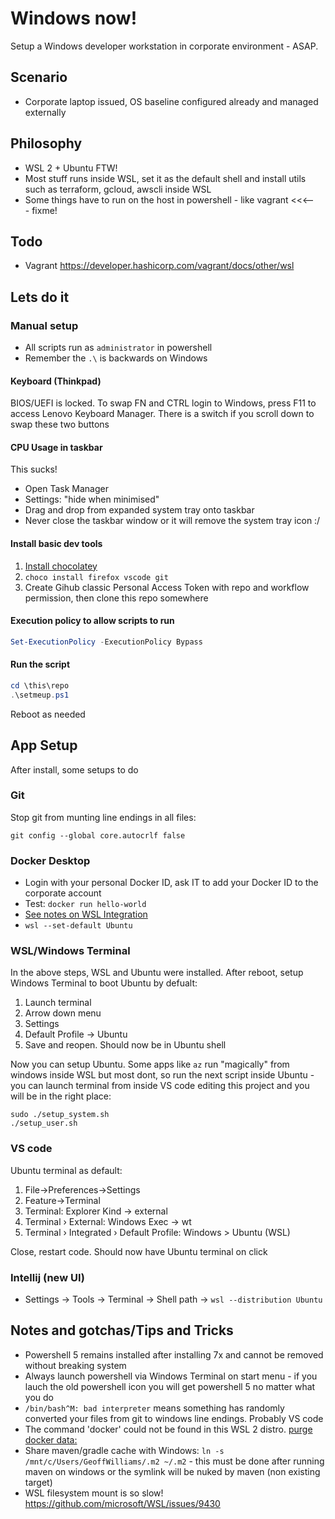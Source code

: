 # Windows now!

Setup a Windows developer workstation in corporate environment - ASAP.

## Scenario

* Corporate laptop issued, OS baseline configured already and managed externally

## Philosophy
* WSL 2 + Ubuntu FTW!
* Most stuff runs inside WSL, set it as the default shell and install utils such as terraform, gcloud, awscli inside WSL
* Some things have to run on the host in powershell - like vagrant <<<--- fixme!

## Todo
* Vagrant https://developer.hashicorp.com/vagrant/docs/other/wsl

## Lets do it

### Manual setup

* All scripts run as `administrator` in powershell
* Remember the `.\` is backwards on Windows

#### Keyboard (Thinkpad)

BIOS/UEFI is locked. To swap FN and CTRL login to Windows, press F11 to access Lenovo Keyboard Manager. There is a switch if you scroll down to swap these two buttons

#### CPU Usage in taskbar

This sucks!
* Open Task Manager
* Settings: "hide when minimised"
* Drag and drop from expanded system tray onto taskbar
* Never close the taskbar window or it will remove the system tray icon :/

#### Install basic dev tools

1. [Install chocolatey](https://chocolatey.org/install)
2. `choco install firefox vscode git`
3. Create Gihub classic Personal Access Token with repo and workflow permission, then clone this repo somewhere

#### Execution policy to allow scripts to run

```powershell
Set-ExecutionPolicy -ExecutionPolicy Bypass
```

#### Run the script

```powershell
cd \this\repo
.\setmeup.ps1
```

Reboot as needed


## App Setup

After install, some setups to do

### Git

Stop git from munting line endings in all files:

```shell
git config --global core.autocrlf false
```

### Docker Desktop
* Login with your personal Docker ID, ask IT to add your Docker ID to the corporate account
* Test: `docker run hello-world`
* [See notes on WSL Integration](https://docs.docker.com/desktop/wsl/)
* `wsl --set-default Ubuntu`

### WSL/Windows Terminal
In the above steps, WSL and Ubuntu were installed. After reboot, setup Windows Terminal to boot Ubuntu by defualt:
1. Launch terminal
2. Arrow down menu
3. Settings
4. Default Profile -> Ubuntu
5. Save and reopen. Should now be in Ubuntu shell

Now you can setup Ubuntu. Some apps like `az` run "magically" from windows inside WSL but most dont, so run the next script inside Ubuntu - you can launch terminal from inside VS code editing this project and you will be in the right place:

```shell
sudo ./setup_system.sh
./setup_user.sh
```

### VS code

Ubuntu terminal as default:
1. File->Preferences->Settings
2. Feature->Terminal
3. Terminal: Explorer Kind -> external
4. Terminal › External: Windows Exec -> wt
5. Terminal › Integrated › Default Profile: Windows > Ubuntu (WSL)

Close, restart code. Should now have Ubuntu terminal on click

### Intellij (new UI)

* Settings -> Tools -> Terminal -> Shell path -> `wsl --distribution Ubuntu`

## Notes and gotchas/Tips and Tricks

* Powershell 5 remains installed after installing 7x and cannot be removed without breaking system
* Always launch powershell via Windows Terminal on start menu - if you lauch the old powershell icon you will get powershell 5 no matter what you do
* `/bin/bash^M: bad interpreter` means something has randomly converted your files from git to windows line endings. Probably VS code
* The command 'docker' could not be found in this WSL 2 distro. [purge docker data:](https://stackoverflow.com/a/77106268/3441106)
* Share maven/gradle cache with Windows: `ln -s /mnt/c/Users/GeoffWilliams/.m2 ~/.m2` - this must be done after running maven on windows or the symlink will be nuked by maven (non existing target)
* WSL filesystem mount is so slow! https://github.com/microsoft/WSL/issues/9430